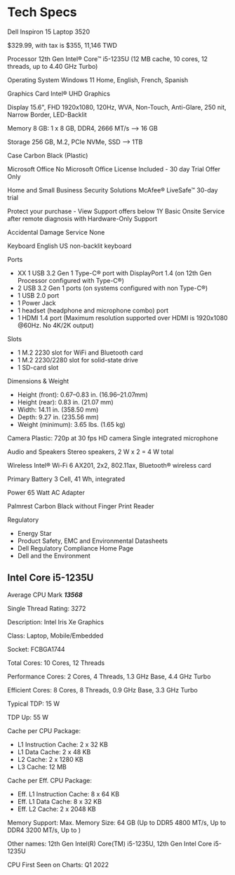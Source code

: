 Tech Specs
==========
Dell Inspiron 15 Laptop 3520

$329.99, with tax is $355, 11,146 TWD

Processor
12th Gen Intel® Core™ i5-1235U (12 MB cache, 10 cores, 12 threads, up to 4.40 GHz Turbo)

Operating System
Windows 11 Home, English, French, Spanish

Graphics Card
Intel® UHD Graphics

Display
15.6", FHD 1920x1080, 120Hz, WVA, Non-Touch, Anti-Glare, 250 nit, Narrow Border, LED-Backlit

Memory 
8 GB: 1 x 8 GB, DDR4, 2666 MT/s --> 16 GB 

Storage
256 GB, M.2, PCIe NVMe, SSD --> 1TB

Case
Carbon Black (Plastic)

Microsoft Office
No Microsoft Office License Included - 30 day Trial Offer Only

Home and Small Business Security Solutions
McAfee® LiveSafe™ 30-day trial

Protect your purchase - View Support offers below 
1Y Basic Onsite Service after remote diagnosis with Hardware-Only Support

Accidental Damage Service
None

Keyboard
English US non-backlit keyboard

Ports
- XX 1 USB 3.2 Gen 1 Type-C® port with DisplayPort 1.4 (on 12th Gen Processor configured with Type-C®)
- 2 USB 3.2 Gen 1 ports (on systems configured with non Type-C®)
- 1 USB 2.0 port
- 1 Power Jack
- 1 headset (headphone and microphone combo) port
- 1 HDMI 1.4 port (Maximum resolution supported over HDMI is 1920x1080 @60Hz. No 4K/2K output)

Slots
- 1 M.2 2230 slot for WiFi and Bluetooth card
- 1 M.2 2230/2280 slot for solid-state drive
- 1 SD-card slot

Dimensions & Weight
- Height (front): 0.67–0.83 in. (16.96–21.07mm)
- Height (rear): 0.83 in. (21.07 mm)
- Width: 14.11 in. (358.50 mm)
- Depth: 9.27 in. (235.56 mm)
- Weight (minimum): 3.65 lbs. (1.65 kg)

Camera
Plastic: 720p at 30 fps HD camera Single integrated microphone

Audio and Speakers
Stereo speakers, 2 W x 2 = 4 W total

Wireless 
Intel® Wi-Fi 6 AX201, 2x2, 802.11ax, Bluetooth® wireless card

Primary Battery
3 Cell, 41 Wh, integrated

Power
65 Watt AC Adapter

Palmrest
Carbon Black without Finger Print Reader

Regulatory
- Energy Star
- Product Safety, EMC and Environmental Datasheets
- Dell Regulatory Compliance Home Page
- Dell and the Environment


Intel Core i5-1235U
-------------------

Average CPU Mark ***13568***

Single Thread Rating: 3272

Description: Intel Iris Xe Graphics

Class: Laptop, Mobile/Embedded

Socket: FCBGA1744

Total Cores: 10 Cores, 12 Threads

Performance Cores: 2 Cores, 4 Threads, 1.3 GHz Base, 4.4 GHz Turbo

Efficient Cores: 8 Cores, 8 Threads, 0.9 GHz Base, 3.3 GHz Turbo

Typical TDP: 15 W

TDP Up: 55 W

Cache per CPU Package:
- L1 Instruction Cache: 2 x 32 KB
- L1 Data Cache: 2 x 48 KB
- L2 Cache: 2 x 1280 KB
- L3 Cache: 12 MB

Cache per Eff. CPU Package:
- Eff. L1 Instruction Cache: 8 x 64 KB
- Eff. L1 Data Cache: 8 x 32 KB
- Eff. L2 Cache: 2 x 2048 KB

Memory Support: Max. Memory Size: 64 GB (Up to DDR5 4800 MT/s, Up to DDR4 3200 MT/s, Up to )

Other names: 12th Gen Intel(R) Core(TM) i5-1235U, 12th Gen Intel Core i5-1235U

CPU First Seen on Charts: Q1 2022
